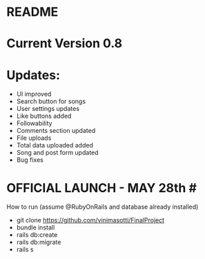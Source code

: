 # README

# Current Version 0.8  <br> 

# Updates: <br> 
- UI improved <br>
- Search button for songs <br>
- User settings updates <br>
- Like buttons added <br>
- Followability <br>
- Comments section updated <br>
- File uploads  <br>
- Total data uploaded added <br>
- Song and post form updated <br>
- Bug fixes <br>

# OFFICIAL LAUNCH - MAY 28th # <br>

How to run (assume @RubyOnRails and database already installed) <br>
- git clone https://github.com/vinimasotti/FinalProject <br>
- bundle install <br>
- rails db:create
- rails db:migrate <br>
- rails s <br>
